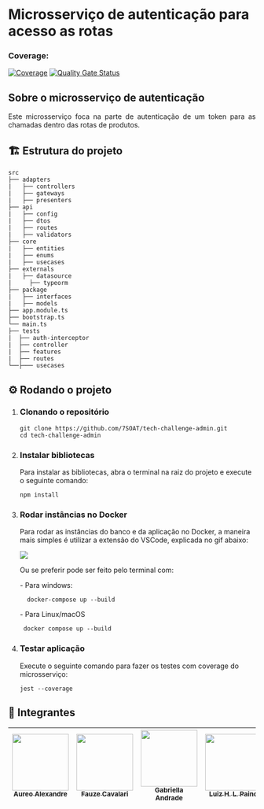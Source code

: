<h1 align="start"> Microsserviço de autenticação para acesso as rotas </h1>

### Coverage:
[![Coverage](https://sonarcloud.io/api/project_badges/measure?project=7SOAT_tech-challenge-admin&metric=coverage)](https://sonarcloud.io/summary/new_code?id=7SOAT_tech-challenge-admin)
[![Quality Gate Status](https://sonarcloud.io/api/project_badges/measure?project=7SOAT_tech-challenge-admin&metric=alert_status)](https://sonarcloud.io/summary/new_code?id=7SOAT_tech-challenge-admin)

<h2 id="sobre-o-projeto">Sobre o microsserviço de autenticação</h2>

<p align="justify">
  Este microsserviço foca na parte de autenticação de um token para as chamadas dentro das rotas de produtos.
</p>


<h2>🏗️ Estrutura do projeto</h2>

```
src
├── adapters
|   ├── controllers
|   ├── gateways
|   ├── presenters
├── api
|   ├── config
|   ├── dtos
|   ├── routes
|   ├── validators
├── core
|   ├── entities
|   ├── enums
|   ├── usecases
├── externals
|   ├── datasource
|     ├── typeorm
├── package
|   ├── interfaces
|   ├── models
├── app.module.ts
├── bootstrap.ts
└── main.ts
├── tests
|  ├── auth-interceptor
|  ├── controller
|  ├── features
|  ├── routes
└──├─── usecases
```

<h2 id="requisitos"> ⚙️ Rodando o projeto</h2>

<ol start="1">
  <li>
    <h3>Clonando o repositório</h3>

    git clone https://github.com/7SOAT/tech-challenge-admin.git
    cd tech-challenge-admin
  </li>
  <li>
    <h3>Instalar bibliotecas</h3>
    <p>Para instalar as bibliotecas, abra o terminal na raiz do projeto e execute o seguinte comando:</p>

    npm install
  </li>
  <li>
    <h3>Rodar instâncias no Docker</h3>
    <p>Para rodar as instâncias do banco e da aplicação no Docker, a maneira mais simples é utilizar a extensão do VSCode, explicada no gif abaixo:</p>
    <img src="https://code.visualstudio.com/assets/docs/containers/overview/select-subset.gif">
    <p>Ou se preferir pode ser feito pelo terminal com:</p>
    <p> - Para windows:</p>

      docker-compose up --build

   <p> - Para Linux/macOS</p>

     docker compose up --build


  <li>
    <h3>Testar aplicação</h3>
    <p>Execute o seguinte comando para fazer os testes com coverage do microsserviço:</p>

    jest --coverage
  </li>

  </li>
</ol>


<h2 id="requisitos"> 👤 Integrantes</h2>

[<img src="https://avatars.githubusercontent.com/u/76217994?v=4" width=115 > <br> <sub> Aureo Alexandre </sub>](https://github.com/Aureo-Bueno) | [<img src="https://avatars.githubusercontent.com/u/97612275?v=4" width=115 > <br> <sub> Fauze Cavalari </sub>](https://github.com/devfauze) | [<img src="https://avatars.githubusercontent.com/u/53823656?v=4" width=115 > <br> <sub> Gabriella Andrade </sub>](https://github.com/GabiAndradeD) | [<img src="https://avatars.githubusercontent.com/u/61785785?v=4" width=115 > <br> <sub> Luiz H. L. Paino </sub>](https://github.com/luizhlpaino) |
| :---: | :---: | :---: | :---: |

